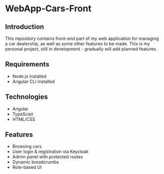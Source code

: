 # WebApp-Cars-Front

## Introduction
This repository contains front-end part of my web application for managing a car dealership, as well as some other features to be made.
This is my personal project, still in development - gradually will add planned features.

## Requirements
- Node.js installed
- Angular CLI installed

## Technologies
- Angular
- TypeScipt
- HTML/CSS

## Features
- Browsing cars
- User login & registration via Keycloak
- Admin panel with protected routes
- Dynamic breadcrumbs
- Role-based UI
